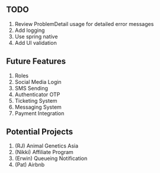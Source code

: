 ## TODO
1. Review ProblemDetail usage for detailed error messages
2. Add logging
3. Use spring native
4. Add UI validation

## Future Features
1. Roles
2. Social Media Login
3. SMS Sending
4. Authenticator OTP
5. Ticketing System
6. Messaging System
7. Payment Integration
 
## Potential Projects
1. (RJ) Animal Genetics Asia
2. (Nikki) Affiliate Program
3. (Erwin) Queueing Notification
4. (Pat) Airbnb

